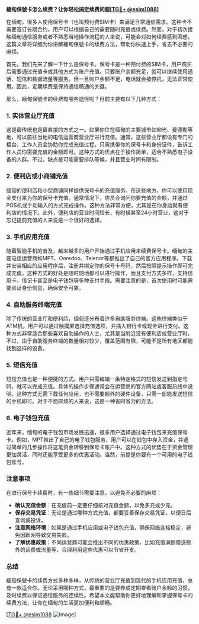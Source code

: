 **緬甸保號卡怎么续费？让你轻松搞定续费问题[[TG💪+ @esim1088](https://t.me/s/esim1088)]**

在缅甸，很多人使用保号卡（也叫预付费SIM卡）来满足日常通信需求。这种卡不需要签订长期合约，用户可以根据自己的需要随时充值或续费。然而，对于初次接触缅甸通信服务或者不熟悉当地操作流程的人来说，可能会对如何续费感到困惑。这篇文章将详细为你讲解緬甸保號卡的续费方法，帮助你快速上手，省去不必要的麻烦。

首先，我们先来了解一下什么是保号卡。保号卡是一种预付费的SIM卡，用户购买后需要通过充值卡或其他方式为账户充值。只要账户余额充足，就可以继续使用通话、短信和数据流量等服务。但一旦账户余额不足，电话就会被停机，无法正常使用。因此，定期续费是保持通信畅通的关键。

那么，緬甸保號卡的续费有哪些途径呢？目前主要有以下几种方式：

### 1. **实体营业厅充值**
这是最传统也是最直接的方式之一。如果你住在缅甸的主要城市如仰光、曼德勒等地，可以前往当地的电信运营商营业厅进行充值。通常，这些营业厅都设有专门的柜台，工作人员会协助你完成充值过程。只需携带你的保号卡和身份证件，告诉工作人员你需要充值的金额即可。这种方式的优点在于操作简单，适合不熟悉电子设备的人群。不过，缺点是可能需要排队等候，并且营业时间有限制。

### 2. **便利店或小商铺充值**
缅甸的便利店和小型商铺同样提供保号卡的充值服务。在这些地方，你可以使用现金支付来为你的保号卡充值。通常情况下，店员会询问你要充值的金额，并通过POS机或手动输入的方式完成操作。这种方法非常方便，尤其是在你身边就有便利店的情况下。此外，便利店的营业时间较长，有时候甚至24小时营业，这对于忘记提前充值的人来说是一个很好的选择。

### 3. **手机应用充值**
随着智能手机的普及，越来越多的用户开始通过手机应用来续费保号卡。缅甸的主要电信运营商如MPT、Ooredoo、Telenor等都推出了自己的官方应用程序。下载并安装相应的应用程序后，注册并绑定你的保号卡号码，然后按照提示操作即可完成充值。这种方式的好处是随时随地都可以进行操作，而且支付方式多样，支持信用卡、借记卡甚至是电子钱包等多种支付手段。需要注意的是，首次使用时可能需要验证身份信息，确保安全可靠。

### 4. **自助服务终端充值**
除了传统的营业厅和便利店，缅甸还分布着许多自助服务终端。这些终端类似于ATM机，用户可以通过触摸屏选择充值选项，并插入银行卡或现金进行支付。这种方式非常适合那些喜欢自助操作的人士，尤其是当附近没有便利店或营业厅时。不过，由于自助服务终端的数量相对较少，覆盖范围有限，可能不是所有地区都能找到这样的设备。

### 5. **短信充值**
短信充值也是一种便捷的方式。用户只需编辑一条特定格式的短信发送到指定号码，就可以完成充值。具体的操作步骤通常会在运营商的官方网站或客服热线中说明。这种方式无需下载任何应用，也不需要额外的硬件设备，只需一部能发送短信的手机即可。对于不想麻烦的人来说，这是一种省时省力的方法。

### 6. **电子钱包充值**
近年来，缅甸的电子钱包市场发展迅速，很多用户选择通过电子钱包来充值保号卡。例如，MPT推出了自己的电子钱包服务，用户可以在钱包中存入资金，并通过简单的几步操作将这笔资金转移到保号卡账户中。这种方式的优势在于资金管理更加灵活，同时还能享受更多的优惠活动。当然，前提是你要有一个可用的电子钱包账号。

### 注意事项
在进行保号卡续费时，有一些细节需要注意，以避免不必要的麻烦：
- **确认充值金额**：在充值前一定要仔细核对充值金额，以免多充或少充。
- **保存交易凭证**：无论是通过哪种方式充值，都要妥善保存交易凭证，以便日后查询或投诉。
- **注意网络环境**：如果是通过手机应用或电子钱包充值，确保网络连接稳定，避免因断网导致交易失败。
- **了解优惠政策**：不同运营商可能会推出不同的优惠政策，比如充值满额赠送额外的话费或流量等，合理利用这些优惠可以节省开支。

### 总结
緬甸保號卡的续费方式多种多样，从传统的营业厅充值到现代的手机应用充值，总有一款适合你。无论采用哪种方式，最重要的是要养成定期查看账户余额的习惯，及时续费以保证通信服务的连续性。希望本文能帮助你更好地理解和掌握保号卡的续费方法，让你在缅甸的生活更加便利和顺畅。

[[TG💪+ @esim1088](https://t.me/s/esim1088) ![Image](https://i.postimg.cc/4NQfJmqS/Snipaste-2025-05-13-00-14-12.png)]